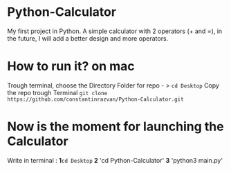 # Python-Calculator
My first project in Python.
A simple calculator with 2 operators (+ and =), in the future, I will add a better design and more operators.


# How to run it? on mac 
Trough terminal, choose the Directory Folder for repo - > `cd Desktop`
Copy the repo trough Terminal `git clone https://github.com/constantinrazvan/Python-Calculator.git` 

# Now is the moment for launching the Calculator 
Write in terminal : 
**1**`cd Desktop`
**2** 'cd Python-Calculator' 
**3** 'python3 main.py' 
